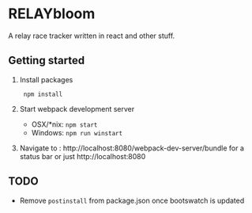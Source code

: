 # RELAYbloom

A relay race tracker written in react and other stuff. 

## Getting started

1. Install packages

        npm install

1. Start webpack development server
    
    * OSX/*nix: `npm start`
    * Windows: `npm run winstart`

1. Navigate to : http://localhost:8080/webpack-dev-server/bundle for a status bar or just http://localhost:8080

## TODO

* Remove `postinstall` from package.json once bootswatch is updated